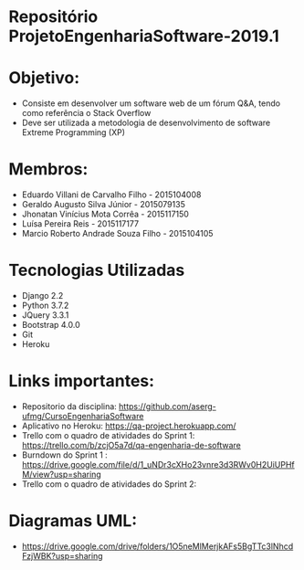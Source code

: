 # Repositório ProjetoEngenhariaSoftware-2019.1

# Objetivo: 
- Consiste em desenvolver um software web de um fórum Q&A, tendo como referência o Stack Overflow
- Deve ser utilizada a metodologia de desenvolvimento de software Extreme Programming (XP)

# Membros: 
- Eduardo Villani de Carvalho Filho - 2015104008
- Geraldo Augusto Silva Júnior - 2015079135
- Jhonatan Vinícius Mota Corrêa - 2015117150
- Luísa Pereira Reis - 2015117177
- Marcio Roberto Andrade Souza Filho - 2015104105

# Tecnologias Utilizadas
- Django 2.2
- Python 3.7.2
- JQuery 3.3.1
- Bootstrap 4.0.0
- Git
- Heroku

# Links importantes:
- Repositorio da disciplina: https://github.com/aserg-ufmg/CursoEngenhariaSoftware
- Aplicativo no Heroku: https://qa-project.herokuapp.com/
- Trello com o quadro de atividades do Sprint 1: https://trello.com/b/zcjO5a7d/qa-engenharia-de-software
- Burndown do Sprint 1 : https://drive.google.com/file/d/1_uNDr3cXHo23vnre3d3RWv0H2UiUPHfM/view?usp=sharing
- Trello com o quadro de atividades do Sprint 2:

# Diagramas UML:
- https://drive.google.com/drive/folders/1O5neMlMerjkAFs5BgTTc3lNhcdFzjWBK?usp=sharing
